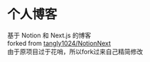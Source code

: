 # 个人博客

基于 Notion 和 Next.js 的博客<br>
forked from [tangly1024/NotionNext](https://github.com/tangly1024/NotionNext)<br>
由于原项目过于花哨，所以fork过来自己精简修改<br>
